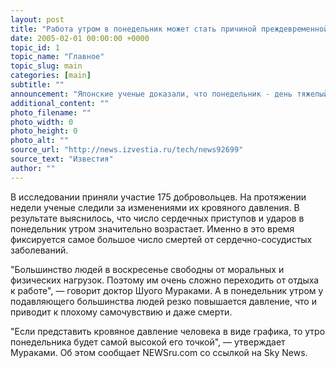 ```yaml
---
layout: post
title: "Работа утром в понедельник может стать причиной преждевременной смерти"
date: 2005-02-01 00:00:00 +0000
topic_id: 1
topic_name: "Главное"
topic_slug: main
categories: [main]
subtitle: ""
announcement: "Японские ученые доказали, что понедельник - день тяжелый. По данным ученых, работа в утро понедельника может стать причиной преждевременной смерти."
additional_content: ""
photo_filename: ""
photo_width: 0
photo_height: 0
photo_alt: ""
source_url: "http://news.izvestia.ru/tech/news92699"
source_text: "Известия"
author: ""
---
```

В исследовании приняли участие 175 добровольцев. На протяжении недели ученые следили за изменениями их кровяного давления. В результате выяснилось, что число сердечных приступов и ударов в понедельник утром значительно возрастает. Именно в это время фиксируется самое большое число смертей от сердечно-сосудистых заболеваний.

"Большинство людей в воскресенье свободны от моральных и физических нагрузок. Поэтому им очень сложно переходить от отдыха к работе", &mdash; говорит доктор Шуого Мураками. А в понедельник утром у подавляющего большинства людей резко повышается давление, что и приводит к плохому самочувствию и даже смерти.

"Если представить кровяное давление человека в виде графика, то утро понедельника будет самой высокой его точкой", &mdash; утверждает Мураками. Об этом сообщает NEWSru.com со ссылкой на Sky News.

